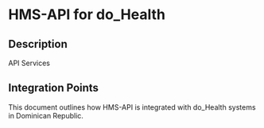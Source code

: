 # HMS-API for do_Health

## Description

API Services

## Integration Points

This document outlines how HMS-API is integrated with do_Health systems in Dominican Republic.
